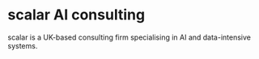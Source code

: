 # scalar AI consulting
scalar is a UK-based consulting firm specialising in AI and data-intensive systems.

